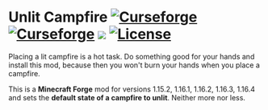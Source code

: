 # Unlit Campfire [![Curseforge](http://cf.way2muchnoise.eu/full_unlit-campfire_downloads.svg)](https://www.curseforge.com/minecraft/mc-mods/unlit-campfire) [![Curseforge](http://cf.way2muchnoise.eu/versions/For%20MC_unlit-campfire_all.svg)](https://www.curseforge.com/minecraft/mc-mods/unlit-campfire/files)  [![](https://img.shields.io/discord/752506676719910963.svg?style=flat&color=informational&logo=discord&label=Discord)](https://discord.gg/gRUFH5t) [![License](https://img.shields.io/github/license/cech12/UnlitCampfire)](http://opensource.org/licenses/MIT)

Placing a lit campfire is a hot task. Do something good for your hands and install this mod, because then you won't burn your hands when you place a campfire.

This is a **Minecraft Forge** mod for versions 1.15.2, 1.16.1, 1.16.2, 1.16.3, 1.16.4 and sets the **default state of a campfire to unlit**. Neither more nor less.
